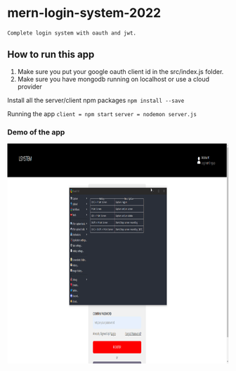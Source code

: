# mern-login-system-2022
 
`Complete login system with oauth and jwt.`

## How to run this app

1. Make sure you put your google oauth client id in the src/index.js folder.
2. Make sure you have mongodb running on localhost or use a cloud provider 

Install all the server/client npm packages
`npm install --save`

Running the app
`client = npm start`
`server = nodemon server.js`

### Demo of the app 
<p> <img src="https://github.com/0xMALVEE/mern-login-system-2022/blob/main/demo.gif" width="700" height="500"> </p>